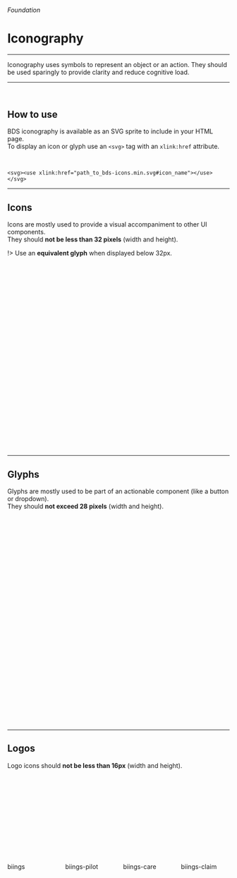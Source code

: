 <h6 class="subtitle is-6 is-uppercase has-text-grey">Foundation</h6><h1 class="title is-1 is-family-secondary">Iconography</h1>
<hr class="is-visible is-size-3">
<p class="subtitle is-5 is-family-secondary">
    <span class="has-text-weight-semibold">Iconography</span> uses symbols to represent an object or an action. They should be used sparingly to provide clarity and reduce cognitive load.
</p>
<hr class="is-visible is-size-3"><br>

<h2 class="title is-3 is-family-sans-serif">How to use</h2>

BDS iconography is available as an SVG sprite to include in your HTML page.<br>
To display an icon or glyph use an ```<svg>``` tag with an `xlink:href` attribute.

<br>

    <svg><use xlink:href="path_to_bds-icons.min.svg#icon_name"></use></svg>
<hr class="is-size-1 is-visible">

<h2 class="title is-3 is-family-sans-serif">Icons</h2>

Icons are mostly used to provide a visual accompaniment to other UI components.<br>
They should **not be less than 32 pixels** (width and height).

!> Use an **equivalent glyph** when displayed below 32px.

<br>

<div class="columns is-multiline is-mobile is-size-7 has-text-centered has-text-grey">
    <div class="column is-4-mobile is-3-tablet is-2-desktop hover-to-black"><div class="box is-small"><svg class="image is-32x32 has-fill-grey-darker"><use xlink:href="media/bds-icons.min.svg#12-back"></use></svg></div>12-back</div>
    <div class="column is-4-mobile is-3-tablet is-2-desktop hover-to-black"><div class="box is-small"><svg class="image is-32x32 has-fill-grey-darker"><use xlink:href="media/bds-icons.min.svg#accident"></use></svg></div>accident</div>
    <div class="column is-4-mobile is-3-tablet is-2-desktop hover-to-black"><div class="box is-small"><svg class="image is-32x32 has-fill-grey-darker"><use xlink:href="media/bds-icons.min.svg#accident-pro"></use></svg></div>accident-pro</div>
    <div class="column is-4-mobile is-3-tablet is-2-desktop hover-to-black"><div class="box is-small"><svg class="image is-32x32 has-fill-grey-darker"><use xlink:href="media/bds-icons.min.svg#army"></use></svg></div>army</div>
    <div class="column is-4-mobile is-3-tablet is-2-desktop hover-to-black"><div class="box is-small"><svg class="image is-32x32 has-fill-grey-darker"><use xlink:href="media/bds-icons.min.svg#arrow-left"></use></svg></div>arrow-left</div>
    <div class="column is-4-mobile is-3-tablet is-2-desktop hover-to-black"><div class="box is-small"><svg class="image is-32x32 has-fill-grey-darker"><use xlink:href="media/bds-icons.min.svg#arrow-right"></use></svg></div>arrow-right</div>
    <div class="column is-4-mobile is-3-tablet is-2-desktop hover-to-black"><div class="box is-small"><svg class="image is-32x32 has-fill-grey-darker"><use xlink:href="media/bds-icons.min.svg#arrow-up"></use></svg></div>arrow-up</div>
    <div class="column is-4-mobile is-3-tablet is-2-desktop hover-to-black"><div class="box is-small"><svg class="image is-32x32 has-fill-grey-darker"><use xlink:href="media/bds-icons.min.svg#arrow-down"></use></svg></div>arrow-down</div>
    <div class="column is-4-mobile is-3-tablet is-2-desktop hover-to-black"><div class="box is-small"><svg class="image is-32x32 has-fill-grey-darker"><use xlink:href="media/bds-icons.min.svg#assessment"></use></svg></div>assessment</div>
    <div class="column is-4-mobile is-3-tablet is-2-desktop hover-to-black"><div class="box is-small"><svg class="image is-32x32 has-fill-grey-darker"><use xlink:href="media/bds-icons.min.svg#badge"></use></svg></div>badge</div>
    <div class="column is-4-mobile is-3-tablet is-2-desktop hover-to-black"><div class="box is-small"><svg class="image is-32x32 has-fill-grey-darker"><use xlink:href="media/bds-icons.min.svg#bank"></use></svg></div>bank</div>
    <div class="column is-4-mobile is-3-tablet is-2-desktop hover-to-black"><div class="box is-small"><svg class="image is-32x32 has-fill-grey-darker"><use xlink:href="media/bds-icons.min.svg#bank"></use></svg></div>bank</div>
    <div class="column is-4-mobile is-3-tablet is-2-desktop hover-to-black"><div class="box is-small"><svg class="image is-32x32 has-fill-grey-darker"><use xlink:href="media/bds-icons.min.svg#bars"></use></svg></div>bars</div>
    <div class="column is-4-mobile is-3-tablet is-2-desktop hover-to-black"><div class="box is-small"><svg class="image is-32x32 has-fill-grey-darker"><use xlink:href="media/bds-icons.min.svg#birthday"></use></svg></div>birthday</div>
    <div class="column is-4-mobile is-3-tablet is-2-desktop hover-to-black"><div class="box is-small"><svg class="image is-32x32 has-fill-grey-darker"><use xlink:href="media/bds-icons.min.svg#business"></use></svg></div>business</div>
    <div class="column is-4-mobile is-3-tablet is-2-desktop hover-to-black"><div class="box is-small"><svg class="image is-32x32 has-fill-grey-darker"><use xlink:href="media/bds-icons.min.svg#business-big"></use></svg></div>business-big</div>
    <div class="column is-4-mobile is-3-tablet is-2-desktop hover-to-black"><div class="box is-small"><svg class="image is-32x32 has-fill-grey-darker"><use xlink:href="media/bds-icons.min.svg#book"></use></svg></div>book</div>
    <div class="column is-4-mobile is-3-tablet is-2-desktop hover-to-black"><div class="box is-small"><svg class="image is-32x32 has-fill-grey-darker"><use xlink:href="media/bds-icons.min.svg#bubble"></use></svg></div>bubble</div>
    <div class="column is-4-mobile is-3-tablet is-2-desktop hover-to-black"><div class="box is-small"><svg class="image is-32x32 has-fill-grey-darker"><use xlink:href="media/bds-icons.min.svg#bubbles"></use></svg></div>bubbles</div>
    <div class="column is-4-mobile is-3-tablet is-2-desktop hover-to-black"><div class="box is-small"><svg class="image is-32x32 has-fill-grey-darker"><use xlink:href="media/bds-icons.min.svg#briefcase"></use></svg></div>briefcase</div>
    <div class="column is-4-mobile is-3-tablet is-2-desktop hover-to-black"><div class="box is-small"><svg class="image is-32x32 has-fill-grey-darker"><use xlink:href="media/bds-icons.min.svg#calendar-warn"></use></svg></div>calendar-warn</div>
    <div class="column is-4-mobile is-3-tablet is-2-desktop hover-to-black"><div class="box is-small"><svg class="image is-32x32 has-fill-grey-darker"><use xlink:href="media/bds-icons.min.svg#certificate"></use></svg></div>certificate</div>
    <div class="column is-4-mobile is-3-tablet is-2-desktop hover-to-black"><div class="box is-small"><svg class="image is-32x32 has-fill-grey-darker"><use xlink:href="media/bds-icons.min.svg#chair"></use></svg></div>chair</div>
    <div class="column is-4-mobile is-3-tablet is-2-desktop hover-to-black"><div class="box is-small"><svg class="image is-32x32 has-fill-grey-darker"><use xlink:href="media/bds-icons.min.svg#chart"></use></svg></div>chart</div>
    <div class="column is-4-mobile is-3-tablet is-2-desktop hover-to-black"><div class="box is-small"><svg class="image is-32x32 has-fill-grey-darker"><use xlink:href="media/bds-icons.min.svg#check"></use></svg></div>check</div>
    <div class="column is-4-mobile is-3-tablet is-2-desktop hover-to-black"><div class="box is-small"><svg class="image is-32x32 has-fill-grey-darker"><use xlink:href="media/bds-icons.min.svg#clock"></use></svg></div>clock</div>
    <div class="column is-4-mobile is-3-tablet is-2-desktop hover-to-black"><div class="box is-small"><svg class="image is-32x32 has-fill-grey-darker"><use xlink:href="media/bds-icons.min.svg#coaching"></use></svg></div>coaching</div>
    <div class="column is-4-mobile is-3-tablet is-2-desktop hover-to-black"><div class="box is-small"><svg class="image is-32x32 has-fill-grey-darker"><use xlink:href="media/bds-icons.min.svg#crossroad"></use></svg></div>crossroad</div>
    <div class="column is-4-mobile is-3-tablet is-2-desktop hover-to-black"><div class="box is-small"><svg class="image is-32x32 has-fill-grey-darker"><use xlink:href="media/bds-icons.min.svg#deadline"></use></svg></div>deadline</div>
    <div class="column is-4-mobile is-3-tablet is-2-desktop hover-to-black"><div class="box is-small"><svg class="image is-32x32 has-fill-grey-darker"><use xlink:href="media/bds-icons.min.svg#doc-handing"></use></svg></div>doc-handing</div>
    <div class="column is-4-mobile is-3-tablet is-2-desktop hover-to-black"><div class="box is-small"><svg class="image is-32x32 has-fill-grey-darker"><use xlink:href="media/bds-icons.min.svg#download"></use></svg></div>download</div>
    <div class="column is-4-mobile is-3-tablet is-2-desktop hover-to-black"><div class="box is-small"><svg class="image is-32x32 has-fill-grey-darker"><use xlink:href="media/bds-icons.min.svg#dropbox"></use></svg></div>dropbox</div>
    <div class="column is-4-mobile is-3-tablet is-2-desktop hover-to-black"><div class="box is-small"><svg class="image is-32x32 has-fill-grey-darker"><use xlink:href="media/bds-icons.min.svg#globe"></use></svg></div>globe</div>
    <div class="column is-4-mobile is-3-tablet is-2-desktop hover-to-black"><div class="box is-small"><svg class="image is-32x32 has-fill-grey-darker"><use xlink:href="media/bds-icons.min.svg#heart-check"></use></svg></div>heart-check</div>
    <div class="column is-4-mobile is-3-tablet is-2-desktop hover-to-black"><div class="box is-small"><svg class="image is-32x32 has-fill-grey-darker"><use xlink:href="media/bds-icons.min.svg#help"></use></svg></div>help</div>
    <div class="column is-4-mobile is-3-tablet is-2-desktop hover-to-black"><div class="box is-small"><svg class="image is-32x32 has-fill-grey-darker"><use xlink:href="media/bds-icons.min.svg#holiday"></use></svg></div>holiday</div>
    <div class="column is-4-mobile is-3-tablet is-2-desktop hover-to-black"><div class="box is-small"><svg class="image is-32x32 has-fill-grey-darker"><use xlink:href="media/bds-icons.min.svg#indemnity"></use></svg></div>indemnity</div>
    <div class="column is-4-mobile is-3-tablet is-2-desktop hover-to-black"><div class="box is-small"><svg class="image is-32x32 has-fill-grey-darker"><use xlink:href="media/bds-icons.min.svg#insurance"></use></svg></div>insurance</div>
    <div class="column is-4-mobile is-3-tablet is-2-desktop hover-to-black"><div class="box is-small"><svg class="image is-32x32 has-fill-grey-darker"><use xlink:href="media/bds-icons.min.svg#job_assignement"></use></svg></div>job_assignement</div>
    <div class="column is-4-mobile is-3-tablet is-2-desktop hover-to-black"><div class="box is-small"><svg class="image is-32x32 has-fill-grey-darker"><use xlink:href="media/bds-icons.min.svg#key"></use></svg></div>key</div>
    <div class="column is-4-mobile is-3-tablet is-2-desktop hover-to-black"><div class="box is-small"><svg class="image is-32x32 has-fill-grey-darker"><use xlink:href="media/bds-icons.min.svg#location"></use></svg></div>location</div>
    <div class="column is-4-mobile is-3-tablet is-2-desktop hover-to-black"><div class="box is-small"><svg class="image is-32x32 has-fill-grey-darker"><use xlink:href="media/bds-icons.min.svg#knowledge"></use></svg></div>knowledge</div>
    <div class="column is-4-mobile is-3-tablet is-2-desktop hover-to-black"><div class="box is-small"><svg class="image is-32x32 has-fill-grey-darker"><use xlink:href="media/bds-icons.min.svg#lines"></use></svg></div>lines</div>
    <div class="column is-4-mobile is-3-tablet is-2-desktop hover-to-black"><div class="box is-small"><svg class="image is-32x32 has-fill-grey-darker"><use xlink:href="media/bds-icons.min.svg#mail"></use></svg></div>mail</div>
    <div class="column is-4-mobile is-3-tablet is-2-desktop hover-to-black"><div class="box is-small"><svg class="image is-32x32 has-fill-grey-darker"><use xlink:href="media/bds-icons.min.svg#manager"></use></svg></div>manager</div>
    <div class="column is-4-mobile is-3-tablet is-2-desktop hover-to-black"><div class="box is-small"><svg class="image is-32x32 has-fill-grey-darker"><use xlink:href="media/bds-icons.min.svg#maternity"></use></svg></div>maternity</div>
    <div class="column is-4-mobile is-3-tablet is-2-desktop hover-to-black"><div class="box is-small"><svg class="image is-32x32 has-fill-grey-darker"><use xlink:href="media/bds-icons.min.svg#medical"></use></svg></div>medical</div>
    <div class="column is-4-mobile is-3-tablet is-2-desktop hover-to-black"><div class="box is-small"><svg class="image is-32x32 has-fill-grey-darker"><use xlink:href="media/bds-icons.min.svg#orgchart"></use></svg></div>orgchart</div>
    <div class="column is-4-mobile is-3-tablet is-2-desktop hover-to-black"><div class="box is-small"><svg class="image is-32x32 has-fill-grey-darker"><use xlink:href="media/bds-icons.min.svg#other"></use></svg></div>other</div>
    <div class="column is-4-mobile is-3-tablet is-2-desktop hover-to-black"><div class="box is-small"><svg class="image is-32x32 has-fill-grey-darker"><use xlink:href="media/bds-icons.min.svg#overload"></use></svg></div>overload</div>
    <div class="column is-4-mobile is-3-tablet is-2-desktop hover-to-black"><div class="box is-small"><svg class="image is-32x32 has-fill-grey-darker"><use xlink:href="media/bds-icons.min.svg#password"></use></svg></div>password</div>
    <div class="column is-4-mobile is-3-tablet is-2-desktop hover-to-black"><div class="box is-small"><svg class="image is-32x32 has-fill-grey-darker"><use xlink:href="media/bds-icons.min.svg#pencil"></use></svg></div>pencil</div>
    <div class="column is-4-mobile is-3-tablet is-2-desktop hover-to-black"><div class="box is-small"><svg class="image is-32x32 has-fill-grey-darker"><use xlink:href="media/bds-icons.min.svg#percent"></use></svg></div>percent</div>
    <div class="column is-4-mobile is-3-tablet is-2-desktop hover-to-black"><div class="box is-small"><svg class="image is-32x32 has-fill-grey-darker"><use xlink:href="media/bds-icons.min.svg#person"></use></svg></div>person</div>
    <div class="column is-4-mobile is-3-tablet is-2-desktop hover-to-black"><div class="box is-small"><svg class="image is-32x32 has-fill-grey-darker"><use xlink:href="media/bds-icons.min.svg#persons"></use></svg></div>persons</div>
    <div class="column is-4-mobile is-3-tablet is-2-desktop hover-to-black"><div class="box is-small"><svg class="image is-32x32 has-fill-grey-darker"><use xlink:href="media/bds-icons.min.svg#phone-call"></use></svg></div>phone-call</div>
    <div class="column is-4-mobile is-3-tablet is-2-desktop hover-to-black"><div class="box is-small"><svg class="image is-32x32 has-fill-grey-darker"><use xlink:href="media/bds-icons.min.svg#policy"></use></svg></div>policy</div>
    <div class="column is-4-mobile is-3-tablet is-2-desktop hover-to-black"><div class="box is-small"><svg class="image is-32x32 has-fill-grey-darker"><use xlink:href="media/bds-icons.min.svg#policy-heart"></use></svg></div>policy-heart</div>
    <div class="column is-4-mobile is-3-tablet is-2-desktop hover-to-black"><div class="box is-small"><svg class="image is-32x32 has-fill-grey-darker"><use xlink:href="media/bds-icons.min.svg#profile"></use></svg></div>profile</div>
    <div class="column is-4-mobile is-3-tablet is-2-desktop hover-to-black"><div class="box is-small"><svg class="image is-32x32 has-fill-grey-darker"><use xlink:href="media/bds-icons.min.svg#refusal"></use></svg></div>refusal</div>
    <div class="column is-4-mobile is-3-tablet is-2-desktop hover-to-black"><div class="box is-small"><svg class="image is-32x32 has-fill-grey-darker"><use xlink:href="media/bds-icons.min.svg#reminder"></use></svg></div>reminder</div>
    <div class="column is-4-mobile is-3-tablet is-2-desktop hover-to-black"><div class="box is-small"><svg class="image is-32x32 has-fill-grey-darker"><use xlink:href="media/bds-icons.min.svg#rest"></use></svg></div>rest</div>
    <div class="column is-4-mobile is-3-tablet is-2-desktop hover-to-black"><div class="box is-small"><svg class="image is-32x32 has-fill-grey-darker"><use xlink:href="media/bds-icons.min.svg#salary"></use></svg></div>salary</div>
    <div class="column is-4-mobile is-3-tablet is-2-desktop hover-to-black"><div class="box is-small"><svg class="image is-32x32 has-fill-grey-darker"><use xlink:href="media/bds-icons.min.svg#segment"></use></svg></div>segment</div>
    <div class="column is-4-mobile is-3-tablet is-2-desktop hover-to-black"><div class="box is-small"><svg class="image is-32x32 has-fill-grey-darker"><use xlink:href="media/bds-icons.min.svg#settings"></use></svg></div>settings</div>
    <div class="column is-4-mobile is-3-tablet is-2-desktop hover-to-black"><div class="box is-small"><svg class="image is-32x32 has-fill-grey-darker"><use xlink:href="media/bds-icons.min.svg#search"></use></svg></div>search</div>
    <div class="column is-4-mobile is-3-tablet is-2-desktop hover-to-black"><div class="box is-small"><svg class="image is-32x32 has-fill-grey-darker"><use xlink:href="media/bds-icons.min.svg#shield-check"></use></svg></div>shield-check</div>
    <div class="column is-4-mobile is-3-tablet is-2-desktop hover-to-black"><div class="box is-small"><svg class="image is-32x32 has-fill-grey-darker"><use xlink:href="media/bds-icons.min.svg#shield-lock"></use></svg></div>shield-lock</div>
    <div class="column is-4-mobile is-3-tablet is-2-desktop hover-to-black"><div class="box is-small"><svg class="image is-32x32 has-fill-grey-darker"><use xlink:href="media/bds-icons.min.svg#shield-person"></use></svg></div>shield-person</div>
    <div class="column is-4-mobile is-3-tablet is-2-desktop hover-to-black"><div class="box is-small"><svg class="image is-32x32 has-fill-grey-darker"><use xlink:href="media/bds-icons.min.svg#sick"></use></svg></div>sick</div>
    <div class="column is-4-mobile is-3-tablet is-2-desktop hover-to-black"><div class="box is-small"><svg class="image is-32x32 has-fill-grey-darker"><use xlink:href="media/bds-icons.min.svg#social-climat"></use></svg></div>social-climat</div>
    <div class="column is-4-mobile is-3-tablet is-2-desktop hover-to-black"><div class="box is-small"><svg class="image is-32x32 has-fill-grey-darker"><use xlink:href="media/bds-icons.min.svg#stethoscope"></use></svg></div>stethoscope</div>
    <div class="column is-4-mobile is-3-tablet is-2-desktop hover-to-black"><div class="box is-small"><svg class="image is-32x32 has-fill-grey-darker"><use xlink:href="media/bds-icons.min.svg#talk"></use></svg></div>talk</div>
    <div class="column is-4-mobile is-3-tablet is-2-desktop hover-to-black"><div class="box is-small"><svg class="image is-32x32 has-fill-grey-darker"><use xlink:href="media/bds-icons.min.svg#timeline-actor"></use></svg></div>timeline-actor</div>
    <div class="column is-4-mobile is-3-tablet is-2-desktop hover-to-black"><div class="box is-small"><svg class="image is-32x32 has-fill-grey-darker"><use xlink:href="media/bds-icons.min.svg#timelines"></use></svg></div>timelines</div>
    <div class="column is-4-mobile is-3-tablet is-2-desktop hover-to-black"><div class="box is-small"><svg class="image is-32x32 has-fill-grey-darker"><use xlink:href="media/bds-icons.min.svg#trash"></use></svg></div>trash</div>
    <div class="column is-4-mobile is-3-tablet is-2-desktop hover-to-black"><div class="box is-small"><svg class="image is-32x32 has-fill-grey-darker"><use xlink:href="media/bds-icons.min.svg#treatment"></use></svg></div>treatment</div>
    <div class="column is-4-mobile is-3-tablet is-2-desktop hover-to-black"><div class="box is-small"><svg class="image is-32x32 has-fill-grey-darker"><use xlink:href="media/bds-icons.min.svg#workflow"></use></svg></div>workflow</div>
    <div class="column is-4-mobile is-3-tablet is-2-desktop hover-to-black"><div class="box is-small"><svg class="image is-32x32 has-fill-grey-darker"><use xlink:href="media/bds-icons.min.svg#yang"></use></svg></div>yang</div>
</div>

<hr class="is-size-1 is-visible">

<h2 class="title is-3 is-family-sans-serif">Glyphs</h2>

Glyphs are mostly used to be part of an actionable component (like a button or dropdown).
<br>They should **not exceed 28 pixels** (width and height).

<br><br>

<div class="columns is-multiline is-mobile is-size-7 has-text-centered has-text-grey">
    <div class="column is-4-mobile is-3-tablet is-2-desktop hover-to-black"><div class="box is-small"><svg class="image is-24x24 has-fill-grey-darker"><use xlink:href="media/bds-icons.min.svg#accident-g"></use></svg></div>accident-g</div>
    <div class="column is-4-mobile is-3-tablet is-2-desktop hover-to-black"><div class="box is-small"><svg class="image is-24x24 has-fill-grey-darker"><use xlink:href="media/bds-icons.min.svg#accident-pro-g"></use></svg></div>accident-pro-g</div>
    <div class="column is-4-mobile is-3-tablet is-2-desktop hover-to-black"><div class="box is-small"><svg class="image is-24x24 has-fill-grey-darker"><use xlink:href="media/bds-icons.min.svg#add-g"></use></svg></div>add-g</div>
    <div class="column is-4-mobile is-3-tablet is-2-desktop hover-to-black"><div class="box is-small"><svg class="image is-24x24 has-fill-grey-darker"><use xlink:href="media/bds-icons.min.svg#remove-g"></use></svg></div>remove-g</div>
    <div class="column is-4-mobile is-3-tablet is-2-desktop hover-to-black"><div class="box is-small"><svg class="image is-24x24 has-fill-grey-darker"><use xlink:href="media/bds-icons.min.svg#archive-g"></use></svg></div>archive-g</div>
    <div class="column is-4-mobile is-3-tablet is-2-desktop hover-to-black"><div class="box is-small"><svg class="image is-24x24 has-fill-grey-darker"><use xlink:href="media/bds-icons.min.svg#unarchive-g"></use></svg></div>unarchive-g</div>
    <div class="column is-4-mobile is-3-tablet is-2-desktop hover-to-black"><div class="box is-small"><svg class="image is-24x24 has-fill-grey-darker"><use xlink:href="media/bds-icons.min.svg#army-g"></use></svg></div>army-g</div>
    <div class="column is-4-mobile is-3-tablet is-2-desktop hover-to-black"><div class="box is-small"><svg class="image is-24x24 has-fill-grey-darker"><use xlink:href="media/bds-icons.min.svg#arrow-left-g"></use></svg></div>arrow-left-g</div>
    <div class="column is-4-mobile is-3-tablet is-2-desktop hover-to-black"><div class="box is-small"><svg class="image is-24x24 has-fill-grey-darker"><use xlink:href="media/bds-icons.min.svg#arrow-right-g"></use></svg></div>arrow-right-g</div>
    <div class="column is-4-mobile is-3-tablet is-2-desktop hover-to-black"><div class="box is-small"><svg class="image is-24x24 has-fill-grey-darker"><use xlink:href="media/bds-icons.min.svg#arrow-up-r-g"></use></svg></div>arrow-up-r-g</div>
    <div class="column is-4-mobile is-3-tablet is-2-desktop hover-to-black"><div class="box is-small"><svg class="image is-24x24 has-fill-grey-darker"><use xlink:href="media/bds-icons.min.svg#attachment-g"></use></svg></div>attachment-g</div>
    <div class="column is-4-mobile is-3-tablet is-2-desktop hover-to-black"><div class="box is-small"><svg class="image is-24x24 has-fill-grey-darker"><use xlink:href="media/bds-icons.min.svg#badge-g"></use></svg></div>badge-g</div>
    <div class="column is-4-mobile is-3-tablet is-2-desktop hover-to-black"><div class="box is-small"><svg class="image is-24x24 has-fill-grey-darker"><use xlink:href="media/bds-icons.min.svg#bell-g"></use></svg></div>bell-g</div>
    <div class="column is-4-mobile is-3-tablet is-2-desktop hover-to-black"><div class="box is-small"><svg class="image is-24x24 has-fill-grey-darker"><use xlink:href="media/bds-icons.min.svg#bell-bold-g"></use></svg></div>bell-bold-g</div>
    <div class="column is-4-mobile is-3-tablet is-2-desktop hover-to-black"><div class="box is-small"><svg class="image is-24x24 has-fill-grey-darker"><use xlink:href="media/bds-icons.min.svg#book-g"></use></svg></div>book-g</div>
    <div class="column is-4-mobile is-3-tablet is-2-desktop hover-to-black"><div class="box is-small"><svg class="image is-24x24 has-fill-grey-darker"><use xlink:href="media/bds-icons.min.svg#briefcase-g"></use></svg></div>briefcase-g</div>
    <div class="column is-4-mobile is-3-tablet is-2-desktop hover-to-black"><div class="box is-small"><svg class="image is-24x24 has-fill-grey-darker"><use xlink:href="media/bds-icons.min.svg#bubble-g"></use></svg></div>bubble-g</div>
    <div class="column is-4-mobile is-3-tablet is-2-desktop hover-to-black"><div class="box is-small"><svg class="image is-24x24 has-fill-grey-darker"><use xlink:href="media/bds-icons.min.svg#business-g"></use></svg></div>business-g</div>
    <div class="column is-4-mobile is-3-tablet is-2-desktop hover-to-black"><div class="box is-small"><svg class="image is-24x24 has-fill-grey-darker"><use xlink:href="media/bds-icons.min.svg#card-g"></use></svg></div>card-g</div>
    <div class="column is-4-mobile is-3-tablet is-2-desktop hover-to-black"><div class="box is-small"><svg class="image is-24x24 has-fill-grey-darker"><use xlink:href="media/bds-icons.min.svg#chair-g"></use></svg></div>chair-g</div>
    <div class="column is-4-mobile is-3-tablet is-2-desktop hover-to-black"><div class="box is-small"><svg class="image is-24x24 has-fill-grey-darker"><use xlink:href="media/bds-icons.min.svg#check-g"></use></svg></div>check-g</div>
    <div class="column is-4-mobile is-3-tablet is-2-desktop hover-to-black"><div class="box is-small"><svg class="image is-24x24 has-fill-grey-darker"><use xlink:href="media/bds-icons.min.svg#clock-g"></use></svg></div>clock-g</div>
    <div class="column is-4-mobile is-3-tablet is-2-desktop hover-to-black"><div class="box is-small"><svg class="image is-24x24 has-fill-grey-darker"><use xlink:href="media/bds-icons.min.svg#cross-g"></use></svg></div>cross-g</div>
    <div class="column is-4-mobile is-3-tablet is-2-desktop hover-to-black"><div class="box is-small"><svg class="image is-24x24 has-fill-grey-darker"><use xlink:href="media/bds-icons.min.svg#crossroad-g"></use></svg></div>crossroad-g</div>
    <div class="column is-4-mobile is-3-tablet is-2-desktop hover-to-black"><div class="box is-small"><svg class="image is-24x24 has-fill-grey-darker"><use xlink:href="media/bds-icons.min.svg#deadline-g"></use></svg></div>deadline-g</div>
    <div class="column is-4-mobile is-3-tablet is-2-desktop hover-to-black"><div class="box is-small"><svg class="image is-24x24 has-fill-grey-darker"><use xlink:href="media/bds-icons.min.svg#document-g"></use></svg></div>document-g</div>
    <div class="column is-4-mobile is-3-tablet is-2-desktop hover-to-black"><div class="box is-small"><svg class="image is-24x24 has-fill-grey-darker"><use xlink:href="media/bds-icons.min.svg#download-g"></use></svg></div>download-g</div>
    <div class="column is-4-mobile is-3-tablet is-2-desktop hover-to-black"><div class="box is-small"><svg class="image is-24x24 has-fill-grey-darker"><use xlink:href="media/bds-icons.min.svg#earth-g"></use></svg></div>earth-g</div>
    <div class="column is-4-mobile is-3-tablet is-2-desktop hover-to-black"><div class="box is-small"><svg class="image is-24x24 has-fill-grey-darker"><use xlink:href="media/bds-icons.min.svg#edit-g"></use></svg></div>edit-g</div>
    <div class="column is-4-mobile is-3-tablet is-2-desktop hover-to-black"><div class="box is-small"><svg class="image is-24x24 has-fill-grey-darker"><use xlink:href="media/bds-icons.min.svg#exit-g"></use></svg></div>exit-g</div>
    <div class="column is-4-mobile is-3-tablet is-2-desktop hover-to-black"><div class="box is-small"><svg class="image is-24x24 has-fill-grey-darker"><use xlink:href="media/bds-icons.min.svg#eye-g"></use></svg></div>eye-g</div>
    <div class="column is-4-mobile is-3-tablet is-2-desktop hover-to-black"><div class="box is-small"><svg class="image is-24x24 has-fill-grey-darker"><use xlink:href="media/bds-icons.min.svg#eye-hide-g"></use></svg></div>eye-hide-g</div>
    <div class="column is-4-mobile is-3-tablet is-2-desktop hover-to-black"><div class="box is-small"><svg class="image is-24x24 has-fill-grey-darker"><use xlink:href="media/bds-icons.min.svg#gear-g"></use></svg></div>gear-g</div>
    <div class="column is-4-mobile is-3-tablet is-2-desktop hover-to-black"><div class="box is-small"><svg class="image is-24x24 has-fill-grey-darker"><use xlink:href="media/bds-icons.min.svg#gender-g"></use></svg></div>gender-g</div>
    <div class="column is-4-mobile is-3-tablet is-2-desktop hover-to-black"><div class="box is-small"><svg class="image is-24x24 has-fill-grey-darker"><use xlink:href="media/bds-icons.min.svg#gift-g"></use></svg></div>gift-g</div>
    <div class="column is-4-mobile is-3-tablet is-2-desktop hover-to-black"><div class="box is-small"><svg class="image is-24x24 has-fill-grey-darker"><use xlink:href="media/bds-icons.min.svg#globe-g"></use></svg></div>globe-g</div>
    <div class="column is-4-mobile is-3-tablet is-2-desktop hover-to-black"><div class="box is-small"><svg class="image is-24x24 has-fill-grey-darker"><use xlink:href="media/bds-icons.min.svg#group-g"></use></svg></div>group-g</div>
    <div class="column is-4-mobile is-3-tablet is-2-desktop hover-to-black"><div class="box is-small"><svg class="image is-24x24 has-fill-grey-darker"><use xlink:href="media/bds-icons.min.svg#heart-g"></use></svg></div>heart-g</div>
    <div class="column is-4-mobile is-3-tablet is-2-desktop hover-to-black"><div class="box is-small"><svg class="image is-24x24 has-fill-grey-darker"><use xlink:href="media/bds-icons.min.svg#heart-bold-g"></use></svg></div>heart-bold-g</div>
    <div class="column is-4-mobile is-3-tablet is-2-desktop hover-to-black"><div class="box is-small"><svg class="image is-24x24 has-fill-grey-darker"><use xlink:href="media/bds-icons.min.svg#help-g"></use></svg></div>help-g</div>
    <div class="column is-4-mobile is-3-tablet is-2-desktop hover-to-black"><div class="box is-small"><svg class="image is-24x24 has-fill-grey-darker"><use xlink:href="media/bds-icons.min.svg#help-bold-g"></use></svg></div>help-bold-g</div>
    <div class="column is-4-mobile is-3-tablet is-2-desktop hover-to-black"><div class="box is-small"><svg class="image is-24x24 has-fill-grey-darker"><use xlink:href="media/bds-icons.min.svg#holiday-g"></use></svg></div>holiday-g</div>
    <div class="column is-4-mobile is-3-tablet is-2-desktop hover-to-black"><div class="box is-small"><svg class="image is-24x24 has-fill-grey-darker"><use xlink:href="media/bds-icons.min.svg#info-g"></use></svg></div>info-g</div>
    <div class="column is-4-mobile is-3-tablet is-2-desktop hover-to-black"><div class="box is-small"><svg class="image is-24x24 has-fill-grey-darker"><use xlink:href="media/bds-icons.min.svg#info-bold-g"></use></svg></div>info-bold-g</div>
    <div class="column is-4-mobile is-3-tablet is-2-desktop hover-to-black"><div class="box is-small"><svg class="image is-24x24 has-fill-grey-darker"><use xlink:href="media/bds-icons.min.svg#indemnity-g"></use></svg></div>indemnity-g</div>
    <div class="column is-4-mobile is-3-tablet is-2-desktop hover-to-black"><div class="box is-small"><svg class="image is-24x24 has-fill-grey-darker"><use xlink:href="media/bds-icons.min.svg#job_assignment-g"></use></svg></div>job_assignment-g</div>
    <div class="column is-4-mobile is-3-tablet is-2-desktop hover-to-black"><div class="box is-small"><svg class="image is-24x24 has-fill-grey-darker"><use xlink:href="media/bds-icons.min.svg#key-g"></use></svg></div>key-g</div>
    <div class="column is-4-mobile is-3-tablet is-2-desktop hover-to-black"><div class="box is-small"><svg class="image is-24x24 has-fill-grey-darker"><use xlink:href="media/bds-icons.min.svg#key_esc-g"></use></svg></div>key_esc-g</div>
    <div class="column is-4-mobile is-3-tablet is-2-desktop hover-to-black"><div class="box is-small"><svg class="image is-24x24 has-fill-grey-darker"><use xlink:href="media/bds-icons.min.svg#key_return-g"></use></svg></div>key_return-g</div>
    <div class="column is-4-mobile is-3-tablet is-2-desktop hover-to-black"><div class="box is-small"><svg class="image is-24x24 has-fill-grey-darker"><use xlink:href="media/bds-icons.min.svg#key_up_down-g"></use></svg></div>key_up_down-g</div>
    <div class="column is-4-mobile is-3-tablet is-2-desktop hover-to-black"><div class="box is-small"><svg class="image is-24x24 has-fill-grey-darker"><use xlink:href="media/bds-icons.min.svg#knowledge-g"></use></svg></div>knowledge-g</div>
    <div class="column is-4-mobile is-3-tablet is-2-desktop hover-to-black"><div class="box is-small"><svg class="image is-24x24 has-fill-grey-darker"><use xlink:href="media/bds-icons.min.svg#location-g"></use></svg></div>location-g</div>
    <div class="column is-4-mobile is-3-tablet is-2-desktop hover-to-black"><div class="box is-small"><svg class="image is-24x24 has-fill-grey-darker"><use xlink:href="media/bds-icons.min.svg#lock-g"></use></svg></div>lock-g</div>
    <div class="column is-4-mobile is-3-tablet is-2-desktop hover-to-black"><div class="box is-small"><svg class="image is-24x24 has-fill-grey-darker"><use xlink:href="media/bds-icons.min.svg#mail-g"></use></svg></div>mail-g</div>
    <div class="column is-4-mobile is-3-tablet is-2-desktop hover-to-black"><div class="box is-small"><svg class="image is-24x24 has-fill-grey-darker"><use xlink:href="media/bds-icons.min.svg#mail-sent-g"></use></svg></div>mail-sent-g</div>
    <div class="column is-4-mobile is-3-tablet is-2-desktop hover-to-black"><div class="box is-small"><svg class="image is-24x24 has-fill-grey-darker"><use xlink:href="media/bds-icons.min.svg#mail-unsent-g"></use></svg></div>mail-unsent-g</div>
    <div class="column is-4-mobile is-3-tablet is-2-desktop hover-to-black"><div class="box is-small"><svg class="image is-24x24 has-fill-grey-darker"><use xlink:href="media/bds-icons.min.svg#manager-g"></use></svg></div>manager-g</div>
    <div class="column is-4-mobile is-3-tablet is-2-desktop hover-to-black"><div class="box is-small"><svg class="image is-24x24 has-fill-grey-darker"><use xlink:href="media/bds-icons.min.svg#maternity-g"></use></svg></div>maternity-g</div>
    <div class="column is-4-mobile is-3-tablet is-2-desktop hover-to-black"><div class="box is-small"><svg class="image is-24x24 has-fill-grey-darker"><use xlink:href="media/bds-icons.min.svg#medical-g"></use></svg></div>medical-g</div>
    <div class="column is-4-mobile is-3-tablet is-2-desktop hover-to-black"><div class="box is-small"><svg class="image is-24x24 has-fill-grey-darker"><use xlink:href="media/bds-icons.min.svg#orgchart-g"></use></svg></div>orgchart-g</div>
    <div class="column is-4-mobile is-3-tablet is-2-desktop hover-to-black"><div class="box is-small"><svg class="image is-24x24 has-fill-grey-darker"><use xlink:href="media/bds-icons.min.svg#other-g"></use></svg></div>other-g</div>
    <div class="column is-4-mobile is-3-tablet is-2-desktop hover-to-black"><div class="box is-small"><svg class="image is-24x24 has-fill-grey-darker"><use xlink:href="media/bds-icons.min.svg#persons-g"></use></svg></div>persons-g</div>
    <div class="column is-4-mobile is-3-tablet is-2-desktop hover-to-black"><div class="box is-small"><svg class="image is-24x24 has-fill-grey-darker"><use xlink:href="media/bds-icons.min.svg#phone-g"></use></svg></div>phone-g</div>
    <div class="column is-4-mobile is-3-tablet is-2-desktop hover-to-black"><div class="box is-small"><svg class="image is-24x24 has-fill-grey-darker"><use xlink:href="media/bds-icons.min.svg#phone-call-g"></use></svg></div>phone-call-g</div>
    <div class="column is-4-mobile is-3-tablet is-2-desktop hover-to-black"><div class="box is-small"><svg class="image is-24x24 has-fill-grey-darker"><use xlink:href="media/bds-icons.min.svg#plus-g"></use></svg></div>plus-g</div>
    <div class="column is-4-mobile is-3-tablet is-2-desktop hover-to-black"><div class="box is-small"><svg class="image is-24x24 has-fill-grey-darker"><use xlink:href="media/bds-icons.min.svg#profile-g"></use></svg></div>profile-g</div>
    <div class="column is-4-mobile is-3-tablet is-2-desktop hover-to-black"><div class="box is-small"><svg class="image is-24x24 has-fill-grey-darker"><use xlink:href="media/bds-icons.min.svg#refusal-g"></use></svg></div>refusal-g</div>
    <div class="column is-4-mobile is-3-tablet is-2-desktop hover-to-black"><div class="box is-small"><svg class="image is-24x24 has-fill-grey-darker"><use xlink:href="media/bds-icons.min.svg#rest-g"></use></svg></div>rest-g</div>
    <div class="column is-4-mobile is-3-tablet is-2-desktop hover-to-black"><div class="box is-small"><svg class="image is-24x24 has-fill-grey-darker"><use xlink:href="media/bds-icons.min.svg#shield-check-g"></use></svg></div>shield-check-g</div>
    <div class="column is-4-mobile is-3-tablet is-2-desktop hover-to-black"><div class="box is-small"><svg class="image is-24x24 has-fill-grey-darker"><use xlink:href="media/bds-icons.min.svg#shield-person-g"></use></svg></div>shield-person-g</div>
    <div class="column is-4-mobile is-3-tablet is-2-desktop hover-to-black"><div class="box is-small"><svg class="image is-24x24 has-fill-grey-darker"><use xlink:href="media/bds-icons.min.svg#shield-star-g"></use></svg></div>shield-star-g</div>
    <div class="column is-4-mobile is-3-tablet is-2-desktop hover-to-black"><div class="box is-small"><svg class="image is-24x24 has-fill-grey-darker"><use xlink:href="media/bds-icons.min.svg#search-g"></use></svg></div>search-g</div>
    <div class="column is-4-mobile is-3-tablet is-2-desktop hover-to-black"><div class="box is-small"><svg class="image is-24x24 has-fill-grey-darker"><use xlink:href="media/bds-icons.min.svg#search-list-g"></use></svg></div>search-list-g</div>
    <div class="column is-4-mobile is-3-tablet is-2-desktop hover-to-black"><div class="box is-small"><svg class="image is-24x24 has-fill-grey-darker"><use xlink:href="media/bds-icons.min.svg#segment-g"></use></svg></div>segment-g</div>
    <div class="column is-4-mobile is-3-tablet is-2-desktop hover-to-black"><div class="box is-small"><svg class="image is-24x24 has-fill-grey-darker"><use xlink:href="media/bds-icons.min.svg#sick-g"></use></svg></div>sick-g</div>
    <div class="column is-4-mobile is-3-tablet is-2-desktop hover-to-black"><div class="box is-small"><svg class="image is-24x24 has-fill-grey-darker"><use xlink:href="media/bds-icons.min.svg#sliders-g"></use></svg></div>sliders-g</div>
    <div class="column is-4-mobile is-3-tablet is-2-desktop hover-to-black"><div class="box is-small"><svg class="image is-24x24 has-fill-grey-darker"><use xlink:href="media/bds-icons.min.svg#stethoscope-g"></use></svg></div>stethoscope-g</div>
    <div class="column is-4-mobile is-3-tablet is-2-desktop hover-to-black"><div class="box is-small"><svg class="image is-24x24 has-fill-grey-darker"><use xlink:href="media/bds-icons.min.svg#talk-g"></use></svg></div>talk-g</div>
    <div class="column is-4-mobile is-3-tablet is-2-desktop hover-to-black"><div class="box is-small"><svg class="image is-24x24 has-fill-grey-darker"><use xlink:href="media/bds-icons.min.svg#timelines-g"></use></svg></div>timelines-g</div>
    <div class="column is-4-mobile is-3-tablet is-2-desktop hover-to-black"><div class="box is-small"><svg class="image is-24x24 has-fill-grey-darker"><use xlink:href="media/bds-icons.min.svg#today-g"></use></svg></div>today-g</div>
    <div class="column is-4-mobile is-3-tablet is-2-desktop hover-to-black"><div class="box is-small"><svg class="image is-24x24 has-fill-grey-darker"><use xlink:href="media/bds-icons.min.svg#trash-g"></use></svg></div>trash-g</div>
    <div class="column is-4-mobile is-3-tablet is-2-desktop hover-to-black"><div class="box is-small"><svg class="image is-24x24 has-fill-grey-darker"><use xlink:href="media/bds-icons.min.svg#trash-bold-g"></use></svg></div>trash-bold-g</div>
    <div class="column is-4-mobile is-3-tablet is-2-desktop hover-to-black"><div class="box is-small"><svg class="image is-24x24 has-fill-grey-darker"><use xlink:href="media/bds-icons.min.svg#undo-g"></use></svg></div>undo-g</div>
    <div class="column is-4-mobile is-3-tablet is-2-desktop hover-to-black"><div class="box is-small"><svg class="image is-24x24 has-fill-grey-darker"><use xlink:href="media/bds-icons.min.svg#redo-g"></use></svg></div>redo-g</div>
    <div class="column is-4-mobile is-3-tablet is-2-desktop hover-to-black"><div class="box is-small"><svg class="image is-24x24 has-fill-grey-darker"><use xlink:href="media/bds-icons.min.svg#reload-g"></use></svg></div>reload-g</div>
    <div class="column is-4-mobile is-3-tablet is-2-desktop hover-to-black"><div class="box is-small"><svg class="image is-24x24 has-fill-grey-darker"><use xlink:href="media/bds-icons.min.svg#warning-g"></use></svg></div>warning-g</div>
    <div class="column is-4-mobile is-3-tablet is-2-desktop hover-to-black"><div class="box is-small"><svg class="image is-24x24 has-fill-grey-darker"><use xlink:href="media/bds-icons.min.svg#yang-g"></use></svg></div>yang-g</div>
</div>

<hr class="is-size-1 is-visible">

<h2 class="title is-3 is-family-sans-serif">Logos</h2>

Logo icons should **not be less than 16px** (width and height).

<br><br>

<div class="columns is-multiline is-mobile is-size-7 has-text-centered has-text-grey">
    <div class="column is-4-mobile is-3-tablet is-2-desktop hover-to-black"><div class="box is-small"><svg class="image is-32x32 has-fill-primary"><use xlink:href="media/bds-icons.min.svg#biings"></use></svg></div>biings</div>
    <div class="column is-4-mobile is-3-tablet is-2-desktop hover-to-black"><div class="box is-small"><svg class="image is-32x32 has-fill-primary"><use xlink:href="media/bds-icons.min.svg#biings-pilot"></use></svg></div>biings-pilot</div>
    <div class="column is-4-mobile is-3-tablet is-2-desktop hover-to-black"><div class="box is-small"><svg class="image is-32x32 has-fill-care"><use xlink:href="media/bds-icons.min.svg#biings-care"></use></svg></div>biings-care</div>
    <div class="column is-4-mobile is-3-tablet is-2-desktop hover-to-black"><div class="box is-small"><svg class="image is-32x32 has-fill-claim"><use xlink:href="media/bds-icons.min.svg#biings-claim"></use></svg></div>biings-claim</div>
</div>
